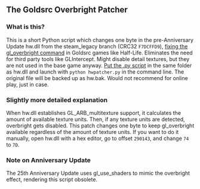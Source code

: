 ## The Goldsrc Overbright Patcher

### What is this?

This is a short Python script which changes one byte in the pre-Anniversary Update hw.dll from the steam_legacy branch (CRC32 `F7DCFFD9`), [fixing the gl_overbright command](https://github.com/ValveSoftware/halflife/issues/230) in Goldsrc games like Half-Life. Eliminates the need for third party tools like GLIntercept. Might disable detail textures, but they are not used in the base game anyway. [Put the .py script](https://raw.githubusercontent.com/54ac/goldsrc-overbright-patcher/main/hwpatcher.py) in the same folder as hw.dll and launch with `python hwpatcher.py` in the command line. The original file will be backed up as hw.bak. Would not recommend for online play, just in case.

### Slightly more detailed explanation

When hw.dll establishes GL_ARB_multitexture support, it calculates the amount of available texture units. Then, if any texture units are detected, overbright gets disabled. This patch changes one byte to keep gl_overbright available regardless of the amount of texture units. If you want to do it manually, open hw.dll with a hex editor, go to offset `290143`, and change `74` to `7D`.

### Note on Anniversary Update

The 25th Anniversary Update uses gl_use_shaders to mimic the overbright effect, rendering this script obsolete.
